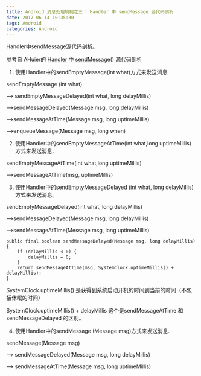 ```yaml
---
title: Android 消息处理机制之三： Handler 中 sendMessage 源代码剖析
date: 2017-06-14 10:35:30
tags: Android
categories: Android
---
```




Handler中sendMessage源代码剖析。

<!-- more -->

参考自 AHuier的 [Handler 中 sendMessage() 源代码剖析](http://blog.csdn.net/xukunhui2/article/details/17013647)

1. 使用Handler中的sendEmptyMessage(int what)方式来发送消息.

 sendEmptyMessage (int what)

——> sendEmptyMessageDelayed(int what, long delayMillis)

——>sendMessageDelayed(Message msg, long delayMillis)  

——>sendMessageAtTime(Message msg, long uptimeMillis)  

——>enqueueMessage(Message msg, long when)



2. 使用Handler中的sendEmptyMessageAtTime(int what,long uptimeMillis)方式来发送消息.

sendEmptyMessageAtTime(int what,long uptimeMillis)

——>sendMessageAtTime(msg, uptimeMillis)



3. 使用Handler中的sendEmptyMessageDelayed (int what, long delayMillis)方式来发送消息。

sendEmptyMessageDelayed(int what, long delayMillis) 

——>sendMessageDelayed(Message msg, long delayMillis) 

——>sendMessageAtTime(Message msg, long uptimeMillis)

```shell
public final boolean sendMessageDelayed(Message msg, long delayMillis)  
{  
    if (delayMillis < 0) {  
        delayMillis = 0;  
    }  
    return sendMessageAtTime(msg, SystemClock.uptimeMillis() + delayMillis); 
}
```

SystemClock.uptimeMillis() 是获得到系统启动开机的时间到当前的时间（不包括休眠的时间）

SystemClock.uptimeMillis() + delayMillis 这个是sendMessageAtTime 和 sendMessageDelayed 的区别。



4. 使用Handler中的sendMessage (Message msg)方式来发送消息.

sendMessage(Message msg) 

——> sendMessageDelayed(Message msg, long delayMillis) 

——> sendMessageAtTime(Message msg, long uptimeMillis)







